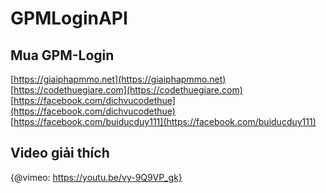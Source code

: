 # GPMLoginAPI

## Mua GPM-Login

[https://giaiphapmmo.net](https://giaiphapmmo.net)
[https://codethuegiare.com](https://codethuegiare.com)
[https://facebook.com/dichvucodethue](https://facebook.com/dichvucodethue)
[https://facebook.com/buiducduy111](https://facebook.com/buiducduy111)

## Video giải thích
{@vimeo: https://youtu.be/vy-9Q9VP_gk}
